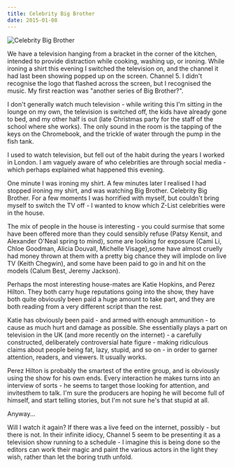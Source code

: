 ```yaml
---
title: Celebrity Big Brother
date: 2015-01-08
---
```


![Celebrity Big Brother](https://source.unsplash.com/dUPDhdeCN84/1600x900)

We have a television hanging from a bracket in the corner of the kitchen, intended to provide distraction while cooking, washing up, or ironing. While ironing a shirt this evening I switched the television on, and the channel it had last been showing popped up on the screen. Channel 5. I didn't recognise the logo that flashed across the screen, but I recognised the music. My first reaction was "another series of Big Brother?".

I don't generally watch much television - while writing this I'm sitting in the lounge on my own, the television is switched off, the kids have already gone to bed, and my other half is out (late Christmas party for the staff of the school where she works). The only sound in the room is the tapping of the keys on the Chromebook, and the trickle of water through the pump in the fish tank.

I used to watch television, but fell out of the habit during the years I worked in London. I am vaguely aware of who celebrities are through social media - which perhaps explained what happened this evening.

One minute I was ironing my shirt. A few minutes later I realised I had stopped ironing my shirt, and was watching Big Brother. Celebrity Big Brother. For a few moments I was horrified with myself, but couldn't bring myself to switch the TV off - I wanted to know which Z-List celebrities were in the house.

The mix of people in the house is interesting - you could surmise that some have been offered more than they could sensibly refuse (Patsy Kensit, and Alexander O'Neal spring to mind), some are looking for exposure (Cami Li, Chloe Goodman, Alicia Douvall, Michelle Visage),some have almost cruelly had money thrown at them with a pretty big chance they will implode on live TV (Keith Chegwin), and some have been paid to go in and hit on the models (Calum Best, Jeremy Jackson).

Perhaps the most interesting house-mates are Katie Hopkins, and Perez Hilton. They both carry huge reputations going into the show, they have both quite obviously been paid a huge amount to take part, and they are both reading from a very different script than the rest.

Katie has obviously been paid - and armed with enough ammunition - to cause as much hurt and damage as possible. She essentially plays a part on television in the UK (and more recently on the internet) - a carefully constructed, deliberately controversial hate figure - making ridiculous claims about people being fat, lazy, stupid, and so on - in order to garner attention, readers, and viewers. It usually works.

Perez Hilton is probably the smartest of the entire group, and is obviously using the show for his own ends. Every interaction he makes turns into an interview of sorts - he seems to target those looking for attention, and invitesthem to talk. I'm sure the producers are hoping he will become full of himself, and start telling stories, but I'm not sure he's that stupid at all.

Anyway...

Will I watch it again? If there was a live feed on the internet, possibly - but there is not. In their infinite idiocy, Channel 5 seem to be presenting it as a television show running to a schedule - I imagine this is being done so the editors can work their magic and paint the various actors in the light they wish, rather than let the boring truth unfold.